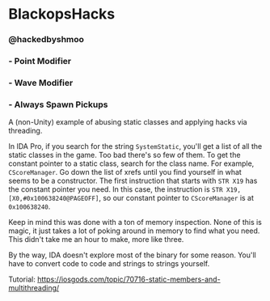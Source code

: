# BlackopsHacks
### @hackedbyshmoo

### - Point Modifier
### - Wave Modifier
### - Always Spawn Pickups

A (non-Unity) example of abusing static classes and applying hacks via threading.

In IDA Pro, if you search for the string `SystemStatic`, you'll get a list of all the static classes in the game. Too bad there's so few of them.
To get the constant pointer to a static class, search for the class name. For example, `CScoreManager`.
Go down the list of xrefs until you find yourself in what seems to be a constructor.
The first instruction that starts with `STR X19` has the constant pointer you need.
In this case, the instruction is `STR X19, [X0,#0x100638240@PAGEOFF]`, so our constant pointer to `CScoreManager` is at `0x100638240`.

Keep in mind this was done with a ton of memory inspection. None of this is magic, it just takes a lot of poking around in memory to find what you need. This didn't take me an hour to make, more like three.

By the way, IDA doesn't explore most of the binary for some reason. You'll have to convert code to code and strings to strings yourself.

Tutorial: https://iosgods.com/topic/70716-static-members-and-multithreading/
